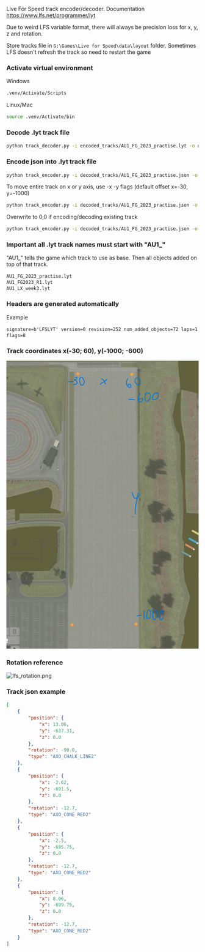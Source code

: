 Live For Speed track encoder/decoder. Documentation https://www.lfs.net/programmer/lyt

Due to weird LFS variable format, there will always be precision loss for x, y, z and rotation.

Store tracks file in `G:\Games\Live for Speed\data\layout` folder. Sometimes LFS doesn't refresh the track so need to restart the game

### Activate virtual environment
Windows
```bash
.venv/Activate/Scripts
```

Linux/Mac
```bash
source .venv/Activate/bin
```

### Decode .lyt track file 
```bash
python track_decoder.py -i encoded_tracks/AU1_FG_2023_practise.lyt -o decoded_tracks/AU1_FG_2023_practise.json
```

### Encode json into .lyt track file
```bash
python track_encoder.py -i decoded_tracks/AU1_FG_2023_practise.json -o encoded_tracks/AU1_FG_2023_practise_2.lyt
```

To move entire track on x or y axis, use -x -y flags (default offset x=-30, y=-1000)
```bash
python track_encoder.py -i decoded_tracks/AU1_FG_2023_practise.json -o encoded_tracks/AU1_FG_2023_practise_2.lyt -x 10 -y 10
```

Overwrite to 0,0 if encoding/decoding existing track
```bash
python track_encoder.py -i decoded_tracks/AU1_FG_2023_practise.json -o encoded_tracks/AU1_FG_2023_practise_2.lyt -x 0 -y 0
```

### Important all .lyt track names must start with "AU1_"
"AU1_" tells the game which track to use as base. Then all objects added on top of that track.
```text
AU1_FG_2023_practise.lyt
AU1_FG2023_R1.lyt
AU1_LX_week3.lyt
```

### Headers are generated automatically
Example
```text
signature=b'LFSLYT' version=0 revision=252 num_added_objects=72 laps=1 flags=8
```

### Track coordinates x(-30; 60), y(-1000; -600)
![lfs_track_coordinates.png](images/lfs_track_coordinates.png)

### Rotation reference
![lfs_rotation.png](images/lfs_rotation.png)

### Track json example
```json
[
    {
        "position": {
            "x": 13.06,
            "y": -637.31,
            "z": 0.0
        },
        "rotation": -90.0,
        "type": "AXO_CHALK_LINE2"
    },
    {
        "position": {
            "x": -2.62,
            "y": -691.5,
            "z": 0.0
        },
        "rotation": -12.7,
        "type": "AXO_CONE_RED2"
    },
    {
        "position": {
            "x": -2.5,
            "y": -695.75,
            "z": 0.0
        },
        "rotation": -12.7,
        "type": "AXO_CONE_RED2"
    },
    {
        "position": {
            "x": 8.06,
            "y": -699.75,
            "z": 0.0
        },
        "rotation": -12.7,
        "type": "AXO_CONE_RED2"
    }
]
```

